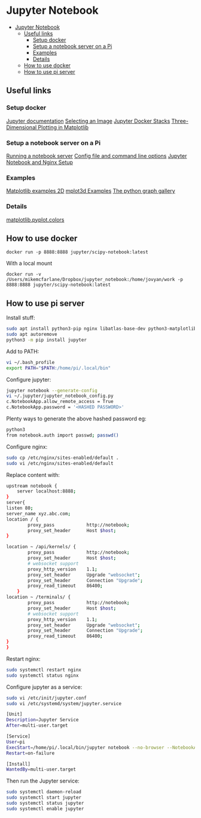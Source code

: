 # Jupyter Notebook

- [Jupyter Notebook](#jupyter-notebook)
  - [Useful links](#useful-links)
    - [Setup docker](#setup-docker)
    - [Setup a notebook server on a Pi](#setup-a-notebook-server-on-a-pi)
    - [Examples](#examples)
    - [Details](#details)
  - [How to use docker](#how-to-use-docker)
  - [How to use pi server](#how-to-use-pi-server)

## Useful links

### Setup docker

[Jupyter documentation](https://jupyter.org/documentation)
[Selecting an Image](https://jupyter-docker-stacks.readthedocs.io/en/latest/using/selecting.html#core-stacks)
[Jupyter Docker Stacks](https://jupyter-docker-stacks.readthedocs.io/en/latest/index.html)
[Three-Dimensional Plotting in Matplotlib](https://jakevdp.github.io/PythonDataScienceHandbook/04.12-three-dimensional-plotting.html)

### Setup a notebook server on a Pi

[Running a notebook server](https://jupyter-notebook.readthedocs.io/en/stable/public_server.html)
[Config file and command line options](https://jupyter-notebook.readthedocs.io/en/stable/config.html)
[Jupyter Notebook and Nginx Setup](https://aptro.github.io/server/architecture/2016/06/21/Jupyter-Notebook-Nginx-Setup.html)

### Examples

[Matplotlib examples 2D](https://matplotlib.org/3.1.0/gallery/index.html)
[mplot3d Examples](https://matplotlib.org/2.0.0/examples/mplot3d/index.html)
[The python graph gallery](http://python-graph-gallery.com/barplot/)

### Details

[matplotlib.pyplot.colors](https://matplotlib.org/api/_as_gen/matplotlib.pyplot.colors.html)

## How to use docker

```
docker run -p 8888:8888 jupyter/scipy-notebook:latest
```

With a local mount

```
docker run -v /Users/mikemcfarlane/Dropbox/jupyter_notebook:/home/jovyan/work -p 8888:8888 jupyter/scipy-notebook:latest
```

## How to use pi server

Install stuff:

```bash
sudo apt install python3-pip nginx libatlas-base-dev python3-matplotlib python3-numpy python3-scipy python3-pandas libopenjp2-7
sudo apt autoremove
python3 -m pip install jupyter
```

Add to PATH:
```bash
vi ~/.bash_profile
export PATH="$PATH:/home/pi/.local/bin" 
```

Configure jupyter:

```bash
jupyter notebook --generate-config
vi ~/.jupyter/jupyter_notebook_config.py
c.NotebookApp.allow_remote_access = True
c.NotebookApp.password = '<HASHED PASSWORD>'
```
Plenty ways to generate the above hashed password eg:

```bash
python3
from notebook.auth import passwd; passwd()
```

Configure nginx:

```bash
sudo cp /etc/nginx/sites-enabled/default .
sudo vi /etc/nginx/sites-enabled/default
```

Replace content with:

```bash
upstream notebook {
    server localhost:8888;
}
server{
listen 80;
server_name xyz.abc.com;
location / {
        proxy_pass            http://notebook;
        proxy_set_header      Host $host;
}

location ~ /api/kernels/ {
        proxy_pass            http://notebook;
        proxy_set_header      Host $host;
        # websocket support
        proxy_http_version    1.1;
        proxy_set_header      Upgrade "websocket";
        proxy_set_header      Connection "Upgrade";
        proxy_read_timeout    86400;
    }
location ~ /terminals/ {
        proxy_pass            http://notebook;
        proxy_set_header      Host $host;
        # websocket support
        proxy_http_version    1.1;
        proxy_set_header      Upgrade "websocket";
        proxy_set_header      Connection "Upgrade";
        proxy_read_timeout    86400;
}
}
```

Restart nginx:

```bash
sudo systemctl restart nginx
sudo systemctl status nginx
```

Configure jupyter as a service:

```bash
sudo vi /etc/init/jupyter.conf
sudo vi /etc/systemd/system/jupyter.service
```

```bash
[Unit] 
Description=Jupyter Service 
After=multi-user.target

[Service] 
User=pi
ExecStart=/home/pi/.local/bin/jupyter notebook --no-browser --NotebookApp.allow_origin='*' --notebook-dir='/home/pi/repos' --config=/home/pi/.jupyter/jupyter_notebook_config.py  
Restart=on-failure

[Install] 
WantedBy=multi-user.target
```

Then run the Jupyter service:

```bash
sudo systemctl daemon-reload
sudo systemctl start jupyter
sudo systemctl status jupyter
sudo systemctl enable jupyter
```

